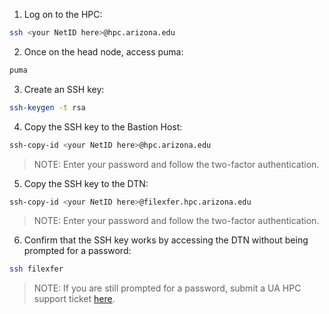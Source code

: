 
1. Log on to the HPC:

```bash
ssh <your NetID here>@hpc.arizona.edu
```

2. Once on the head node, access puma:

```bash
puma
```

3. Create an SSH key:

```bash
ssh-keygen -t rsa
```

4. Copy the SSH key to the Bastion Host:

```bash
ssh-copy-id <your NetID here>@hpc.arizona.edu
```

>NOTE: Enter your password and follow the two-factor authentication.

5. Copy the SSH key to the DTN:

```bash
ssh-copy-id <your NetID here>@filexfer.hpc.arizona.edu
```

>NOTE: Enter your password and follow the two-factor authentication.

6. Confirm that the SSH key works by accessing the DTN without being prompted for a password:

```bash
ssh filexfer
```
> NOTE: If you are still prompted for a password, submit a UA HPC support ticket [here](https://uarizona.service-now.com/sp?id=sc_cat_item&sys_id=8c4aa2761b1df0107947edf1604bcbd0&sysparm_category=84d3d1acdbc8f4109627d90d6896191f).